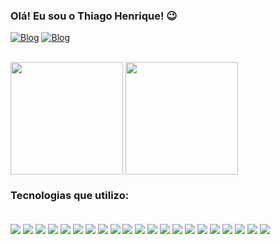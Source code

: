 ### Olá! Eu sou o Thiago Henrique! 😉

[![Blog](https://img.shields.io/badge/Instagram-E4405F?style=for-the-badge&logo=instagram&logoColor=white)](https://www.instagram.com/thiago.hf_/) 
[![Blog](https://img.shields.io/badge/LinkedIn-0077B5?style=for-the-badge&logo=linkedin&logoColor=white)](https://www.linkedin.com/in/thiago-henrique-figueredo-de-oliveira-6a67372b6//)


<div style="display: inline_block"><br/>
    <img align="center" height="180em" src="https://github-readme-stats.vercel.app/api?username=anuraghazra&show_icons=true&theme=dark" />
    <img align="center" height="180em" src="https://github-readme-stats.vercel.app/api/top-langs/?username=anuraghazra&layout=compact&theme=dark" />
</div>

### Tecnologias que utilizo:

<div style="display: inline_block, gap: 10 "><br/>
    <img align="center" src="https://img.shields.io/badge/Visual_Studio_Code-0078D4?style=for-the-badge&logo=visual%20studio%20code&logoColor=white" />
    <img align="center" src="https://img.shields.io/badge/HTML5-E34F26?style=for-the-badge&logo=html5&logoColor=white" />
    <img align="center" src="https://img.shields.io/badge/CSS3-1572B6?style=for-the-badge&logo=css3&logoColor=white" />
    <img align="center" src="https://img.shields.io/badge/C-00599C?style=for-the-badge&logo=c&logoColor=white" />
    <img align="center" src="https://img.shields.io/badge/Express.js-404D59?style=for-the-badge" />
    <img align="center" src="https://img.shields.io/badge/React_Native-20232A?style=for-the-badge&logo=react&logoColor=61DAFB" />
    <img align="center" src="https://img.shields.io/badge/Expo-1B1F23?style=for-the-badge&logo=expo&logoColor=white" />
    <img align="center" src="https://img.shields.io/badge/Bootstrap-563D7C?style=for-the-badge&logo=bootstrap&logoColor=white" />
    <img align="center" src="https://img.shields.io/badge/sequelize-323330?style=for-the-badge&logo=sequelize&logoColor=blue" />
    <img align="center" src="https://img.shields.io/badge/JavaScript-323330?style=for-the-badge&logo=javascript&logoColor=F7DF1E" />
    <img align="center" src="https://img.shields.io/badge/MySQL-00000F?style=for-the-badge&logo=mysql&logoColor=white" />
    <img align="center" src="https://img.shields.io/badge/Node.js-43853D?style=for-the-badge&logo=node.js&logoColor=white" />
    <img align="center" src="https://img.shields.io/badge/Node.js-43853D?style=for-the-badge&logo=node.js&logoColor=white" />
    <img align="center" src="https://img.shields.io/badge/Figma-F24E1E?style=for-the-badge&logo=figma&logoColor=white" />
    <img align="center" src="https://img.shields.io/badge/shadcn%2Fui-000000?style=for-the-badge&logo=shadcnui&logoColor=white" />
    <img align="center" src="https://img.shields.io/badge/Tailwind_CSS-38B2AC?style=for-the-badge&logo=tailwind-css&logoColor=white" />
    <img align="center" src="https://img.shields.io/badge/next%20js-000000?style=for-the-badge&logo=nextdotjs&logoColor=white" />
    <img align="center" src="https://img.shields.io/badge/Android_Studio-3DDC84?style=for-the-badge&logo=android-studio&logoColor=white" />
    <img align="center" src="https://img.shields.io/badge/Python-FFD43B?style=for-the-badge&logo=python&logoColor=blue" />
    <img align="center" src="https://img.shields.io/badge/TypeScript-007ACC?style=for-the-badge&logo=typescript&logoColor=white" />
    <img align="center" src="https://img.shields.io/badge/GIT-E44C30?style=for-the-badge&logo=git&logoColor=white" /> 
</div>
